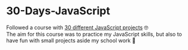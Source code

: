 # 30-Days-JavaScript

Followed a course with [30 different JavaScript projects](https://github.com/wesbos/JavaScript30/tree/master) 🤓
<br>The aim for this course was to practice my JavaScript skills, but also to have fun with small projects aside my school work 🥳